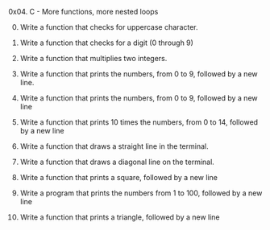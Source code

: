0x04. C - More functions, more nested loops

0.	Write a function that checks for uppercase character.

1.	Write a function that checks for a digit (0 through 9)

2.	Write a function that multiplies two integers.

3.	Write a function that prints the numbers, from 0 to 9, followed by a new line.

4.	Write a function that prints the numbers, from 0 to 9, followed by a new line

5.	Write a function that prints 10 times the numbers, from 0 to 14, followed by a new line

6.	Write a function that draws a straight line in the terminal.

7.	Write a function that draws a diagonal line on the terminal.

8.	Write a function that prints a square, followed by a new line

9.	Write a program that prints the numbers from 1 to 100, followed by a new line

10.	Write a function that prints a triangle, followed by a new line

